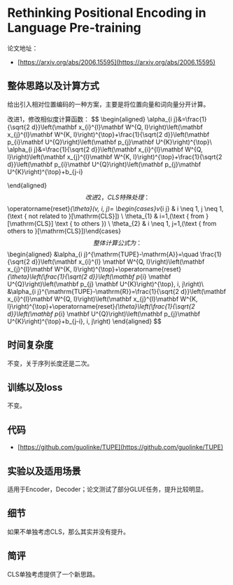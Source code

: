 # Rethinking Positional Encoding in Language Pre-training

论文地址：

- [https://arxiv.org/abs/2006.15595](https://arxiv.org/abs/2006.15595)



## 整体思路以及计算方式

给出引入相对位置编码的一种方案，主要是将位置向量和词向量分开计算。

改进1，修改相似度计算函数：
$$
\begin{aligned}
\alpha_{i j}&=\frac{1}{\sqrt{2 d}}\left(\mathbf x_{i}^{l}\mathbf  W^{Q, l}\right)\left(\mathbf x_{j}^{l}\mathbf  W^{K, l}\right)^{\top}+\frac{1}{\sqrt{2 d}}\left(\mathbf p_{i}\mathbf  U^{Q}\right)\left(\mathbf p_{j}\mathbf  U^{K}\right)^{\top}\\
\alpha_{i j}&=\frac{1}{\sqrt{2 d}}\left(\mathbf x_{i}^{l}\mathbf  W^{Q, l}\right)\left(\mathbf x_{j}^{l}\mathbf  W^{K, l}\right)^{\top}+\frac{1}{\sqrt{2 d}}\left(\mathbf p_{i}\mathbf  U^{Q}\right)\left(\mathbf p_{j}\mathbf  U^{K}\right)^{\top}+b_{j-i}

\end{aligned}
$$
改进2，CLS特殊处理：
$$
\operatorname{reset}_{\theta}(v, i, j)= \begin{cases}v_{i j} & i \neq 1, j \neq 1,(\text { not related to }[\mathrm{CLS}]) \\ \theta_{1} & i=1,(\text { from }[\mathrm{CLS}] \text { to others }) \\ \theta_{2} & i \neq 1, j=1,(\text { from others to }[\mathrm{CLS}])\end{cases}
$$
整体计算公式为：
$$
\begin{aligned}
&\alpha_{i j}^{\mathrm{TUPE}-\mathrm{A}}=\quad \frac{1}{\sqrt{2 d}}\left(\mathbf x_{i}^{l} \mathbf W^{Q, l}\right)\left(\mathbf x_{j}^{l}\mathbf  W^{K, l}\right)^{\top}+\operatorname{reset}_{\theta}\left(\frac{1}{\sqrt{2 d}}\left(\mathbf p_{i} \mathbf U^{Q}\right)\left(\mathbf p_{j} \mathbf U^{K}\right)^{\top}, i, j\right)\\
&\alpha_{i j}^{\mathrm{TUPE}-\mathrm{R}}=\frac{1}{\sqrt{2 d}}\left(\mathbf x_{i}^{l}\mathbf  W^{Q, l}\right)\left(\mathbf x_{j}^{l}\mathbf  W^{K, l}\right)^{\top}+\operatorname{reset}_{\theta}\left(\frac{1}{\sqrt{2 d}}\left(\mathbf p_{i} \mathbf U^{Q}\right)\left(\mathbf p_{j}\mathbf  U^{K}\right)^{\top}+b_{j-i}, i, j\right)
\end{aligned}
$$



## 时间复杂度

不变，关于序列长度还是二次。



## 训练以及loss

不变。



## 代码

- [https://github.com/guolinke/TUPE](https://github.com/guolinke/TUPE)



## 实验以及适用场景

适用于Encoder，Decoder；论文测试了部分GLUE任务，提升比较明显。



## 细节

如果不单独考虑CLS，那么其实并没有提升。



## 简评

CLS单独考虑提供了一个新思路。